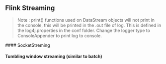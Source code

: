 ## Flink Streaming

<blockquote>Note : print() functions used on DataStream objects will not print in the console, this will be printed in the .out file of log.
This is defined in the log4j.properties in the conf folder. Change the logger type to ConsoleAppender to print log to console.</blockquote>
#### SocketStreming

#### Tumbling window streaming (similar to batch)
